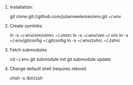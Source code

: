 1. Installation:

    git clone git://github.com/julianneeleman/env.git ~/.env

2. Create symlinks

    ln -s ~/.env/vim/vimrc ~/.vimrc
    ln -s ~/.env/vim ~/.vim
    ln -s ~/.env/gitconfig ~/.gitconfig
    ln -s ~/.env/zshrc ~/.zshrc

3. Fetch submodules

    cd ~/.env
    git submodule init
    git submodule update

4. Change default shell (requires reboot)

    chsh -s /bin/zsh
